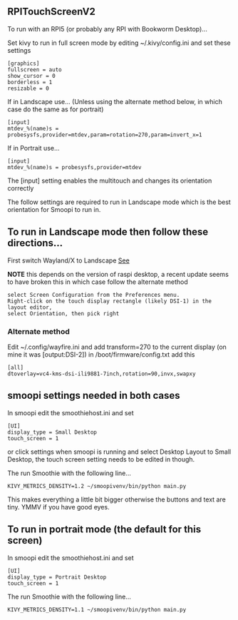 RPITouchScreenV2
----------------

To run with an RPI5 (or probably any RPI with Bookworm Desktop)...

Set kivy to run in full screen mode by editing ~/.kivy/config.ini and set these settings

    [graphics]
    fullscreen = auto
    show_cursor = 0
    borderless = 1
    resizable = 0

If in Landscape use... (Unless using the alternate method below, in which case do the same as for portrait)

    [input]
    mtdev_%(name)s = probesysfs,provider=mtdev,param=rotation=270,param=invert_x=1

If in Portrait use...

    [input]
    mtdev_%(name)s = probesysfs,provider=mtdev

The [input] setting enables the multitouch and changes its orientation correctly

The follow settings are required to run in Landscape mode which is the best orientation for Smoopi to run in.

## To run in Landscape mode then follow these directions...

First switch Wayland/X to Landscape [See](https://www.raspberrypi.com/documentation/accessories/touch-display-2.html#change-screen-orientation)

**NOTE** this depends on the version of raspi desktop, a recent update seems to have broken this in which case follow the alternate method

    select Screen Configuration from the Preferences menu.
    Right-click on the touch display rectangle (likely DSI-1) in the layout editor,
    select Orientation, then pick right

### Alternate method

Edit ~/.config/wayfire.ini and add transform=270 to the current display (on mine it was [output:DSI-2])
in /boot/firmware/config.txt add this
    
    [all]
    dtoverlay=vc4-kms-dsi-ili9881-7inch,rotation=90,invx,swapxy

## smoopi settings needed in both cases

In smoopi edit the smoothiehost.ini and set

    [UI]
    display_type = Small Desktop
    touch_screen = 1

or click settings when smoopi is running and select Desktop Layout to Small Desktop, the touch screen setting needs to be edited in though.

The run Smoothie with the following line...

    KIVY_METRICS_DENSITY=1.2 ~/smoopivenv/bin/python main.py

This makes everything a little bit bigger otherwise the buttons and text are tiny. YMMV if you have good eyes.

## To run in portrait mode (the default for this screen)

In smoopi edit the smoothiehost.ini and set

    [UI]
    display_type = Portrait Desktop
    touch_screen = 1

The run Smoothie with the following line...

    KIVY_METRICS_DENSITY=1.1 ~/smoopivenv/bin/python main.py


